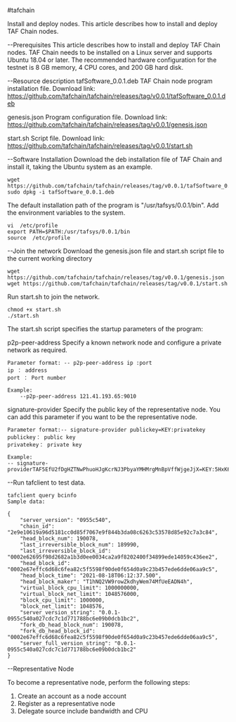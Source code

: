 #tafchain

Install and deploy nodes.
This article describes how to install and deploy TAF Chain nodes.

--Prerequisites
This article describes how to install and deploy TAF Chain nodes. TAF Chain needs to be installed on a Linux server and supports Ubuntu 18.04 or later.
The recommended hardware configuration for the testnet is 8 GB memory, 4 CPU cores, and 200 GB hard disk.

--Resource description
tafSoftware_0.0.1.deb TAF Chain node program installation file. Download link: https://github.com/tafchain/tafchain/releases/tag/v0.0.1/tafSoftware_0.0.1.deb

genesis.json Program configuration file. Download link: https://github.com/tafchain/tafchain/releases/tag/v0.0.1/genesis.json

start.sh Script file. Download link: https://github.com/tafchain/tafchain/releases/tag/v0.0.1/start.sh

--Software Installation
Download the deb installation file of TAF Chain and install it, taking the Ubuntu system as an example.

    wget https://github.com/tafchain/tafchain/releases/tag/v0.0.1/tafSoftware_0.0.1.deb
    sudo dpkg -i tafSoftware_0.0.1.deb
    
The default installation path of the program is "/usr/tafsys/0.0.1/bin". Add the environment variables to the system.

    vi  /etc/profile
    export PATH=$PATH:/usr/tafsys/0.0.1/bin
    source  /etc/profile

--Join the network
Download the genesis.json file and start.sh script file to the current working directory

    wget https://github.com/tafchain/tafchain/releases/tag/v0.0.1/genesis.json 
    wget https://github.com/tafchain/tafchain/releases/tag/v0.0.1/start.sh

Run start.sh to join the network.

    chmod +x start.sh
    ./start.sh
    
The start.sh script specifies the startup parameters of the program:

p2p-peer-address
Specify a known network node and configure a private network as required.

    Parameter format: -- p2p-peer-address ip :port
    ip ： address
    port ： Port number

    Example:
        --p2p-peer-address 121.41.193.65:9010

signature-provider
Specify the public key of the representative node. You can add this parameter if you want to be the representative node.

    Parameter format:-- signature-provider publickey=KEY:privatekey
    publickey： public key
    privatekey： private key

    Example:
    -- signature-providerTAF5EfU2fDgHZTNwPhuoHJgKcrNJ3PbyaYMHMrgMnBpVffWjgeJjX=KEY:5HxK6mfoNr1pbnbYs1AmsKjavJQaoxiNVUdeJD6ZPFZkQvGcZVM

--Run tafclient to test data.

    tafclient query bcinfo
    Sample data:

    {  
        "server_version": "0955c540",  
        "chain_id": "2e9e10619a96d5181cc0d85f7067e9f844b3da08c6263c53578d85e92c7a3c84",  
        "head_block_num": 190078,  
        "last_irreversible_block_num": 189990,  
        "last_irreversible_block_id": "0002e62695f98d2682a1b3d0ee0034ca2a9f8202400f34899ede14059c436ee2",  
        "head_block_id": "0002e67effc6d68c6fea82c5f5598f90de0f654d0a9c23b457ede6dde06aa9c5",  
        "head_block_time": "2021-08-18T06:12:37.500",  
        "head_block_maker": "T1hNQ2VW9rowZkdhyWem74MfUeEADN4h",  
        "virtual_block_cpu_limit": 1000000000,  
        "virtual_block_net_limit": 1048576000,  
        "block_cpu_limit": 1000000,  
        "block_net_limit": 1048576,  
        "server_version_string": "0.0.1-0955c540a027cdc7c1d771788bc6e09b0dcb1bc2",  
        "fork_db_head_block_num": 190078,  
        "fork_db_head_block_id": "0002e67effc6d68c6fea82c5f5598f90de0f654d0a9c23b457ede6dde06aa9c5",  
        "server_full_version_string": "0.0.1-0955c540a027cdc7c1d771788bc6e09b0dcb1bc2"  
    }

--Representative Node

To become a representative node, perform the following steps:

1. Create an account as a node account
2. Register as a representative node
3. Delegate source include bandwidth and CPU

